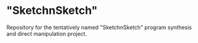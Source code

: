 # "SketchnSketch"

Repository for the tentatively named "SketchnSketch" program synthesis and direct manipulation project.

